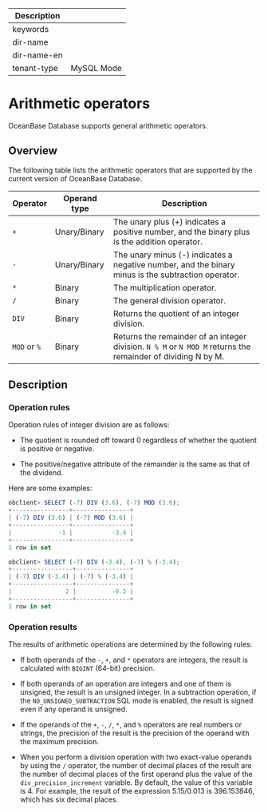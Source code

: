 | Description   |                 |
|---------------|-----------------|
| keywords      |                 |
| dir-name      |                 |
| dir-name-en   |                 |
| tenant-type   | MySQL Mode      |

# Arithmetic operators

OceanBase Database supports general arithmetic operators.

## Overview

The following table lists the arithmetic operators that are supported by the current version of OceanBase Database.

| Operator | Operand type | Description |
|-------------|-------|-----------------------------------------------------------------|
| `+` | Unary/Binary | The unary plus (+) indicates a positive number, and the binary plus is the addition operator.  |
| `-` | Unary/Binary | The unary minus (-) indicates a negative number, and the binary minus is the subtraction operator.  |
| `*` | Binary | The multiplication operator.  |
| `/` | Binary | The general division operator.  |
| `DIV` | Binary | Returns the quotient of an integer division.  |
| `MOD` or `%` | Binary | Returns the remainder of an integer division. `N % M` or `N MOD M` returns the remainder of dividing N by M.  |

## Description

### Operation rules

Operation rules of integer division are as follows:

* The quotient is rounded off toward 0 regardless of whether the quotient is positive or negative.

* The positive/negative attribute of the remainder is the same as that of the dividend.

Here are some examples:

```javascript
obclient> SELECT (-7) DIV (3.6), (-7) MOD (3.6);
+----------------+----------------+
| (-7) DIV (3.6) | (-7) MOD (3.6) |
+----------------+----------------+
|             -1 |           -3.4 |
+----------------+----------------+
1 row in set

obclient> SELECT (-7) DIV (-3.4), (-7) % (-3.4);
+-----------------+---------------+
| (-7) DIV (-3.4) | (-7) % (-3.4) |
+-----------------+---------------+
|               2 |          -0.2 |
+-----------------+---------------+
1 row in set
```

### Operation results

The results of arithmetic operations are determined by the following rules:

* If both operands of the `-`, `+`, and `*` operators are integers, the result is calculated with `BIGINT` (64-bit) precision.

* If both operands of an operation are integers and one of them is unsigned, the result is an unsigned integer. In a subtraction operation, if the `NO_UNSIGNED_SUBTRACTION` SQL mode is enabled, the result is signed even if any operand is unsigned.

* If the operands of the `+`, `-`, `/`, `*`, and `%` operators are real numbers or strings, the precision of the result is the precision of the operand with the maximum precision.

* When you perform a division operation with two exact-value operands by using the `/` operator, the number of decimal places of the result are the number of decimal places of the first operand plus the value of the `div_precision_increment` variable. By default, the value of this variable is 4. For example, the result of the expression 5.15/0.013 is 396.153846, which has six decimal places.
